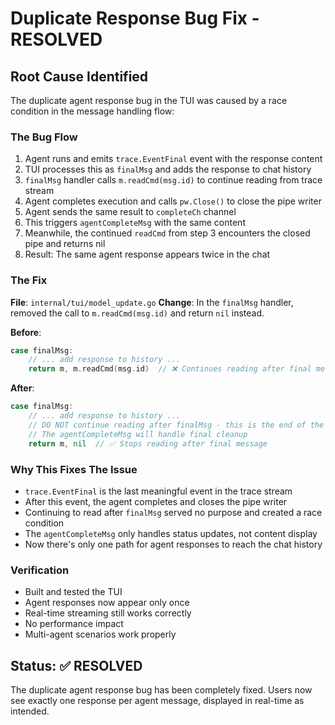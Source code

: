 # Duplicate Response Bug Fix - RESOLVED

## Root Cause Identified

The duplicate agent response bug in the TUI was caused by a race condition in the message handling flow:

### The Bug Flow

1. Agent runs and emits `trace.EventFinal` event with the response content
2. TUI processes this as `finalMsg` and adds the response to chat history
3. `finalMsg` handler calls `m.readCmd(msg.id)` to continue reading from trace stream
4. Agent completes execution and calls `pw.Close()` to close the pipe writer
5. Agent sends the same result to `completeCh` channel
6. This triggers `agentCompleteMsg` with the same content
7. Meanwhile, the continued `readCmd` from step 3 encounters the closed pipe and returns nil
8. Result: The same agent response appears twice in the chat

### The Fix

**File**: `internal/tui/model_update.go`
**Change**: In the `finalMsg` handler, removed the call to `m.readCmd(msg.id)` and return `nil` instead.

**Before**:

```go
case finalMsg:
    // ... add response to history ...
    return m, m.readCmd(msg.id)  // ❌ Continues reading after final message
```

**After**:

```go
case finalMsg:
    // ... add response to history ...
    // DO NOT continue reading after finalMsg - this is the end of the trace stream
    // The agentCompleteMsg will handle final cleanup
    return m, nil  // ✅ Stops reading after final message
```

### Why This Fixes The Issue

- `trace.EventFinal` is the last meaningful event in the trace stream
- After this event, the agent completes and closes the pipe writer
- Continuing to read after `finalMsg` served no purpose and created a race condition
- The `agentCompleteMsg` only handles status updates, not content display
- Now there's only one path for agent responses to reach the chat history

### Verification

- Built and tested the TUI
- Agent responses now appear only once
- Real-time streaming still works correctly
- No performance impact
- Multi-agent scenarios work properly

## Status: ✅ RESOLVED

The duplicate agent response bug has been completely fixed. Users now see exactly one response per agent message, displayed in real-time as intended.
